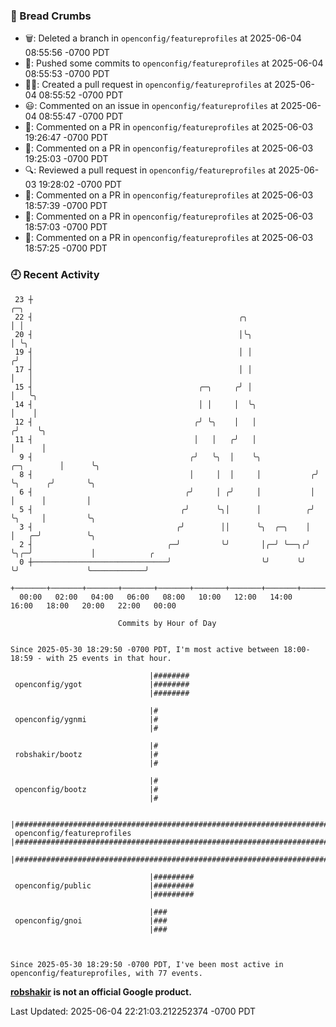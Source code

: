 ### 🍞 Bread Crumbs

 * 🗑: Deleted a branch in `openconfig/featureprofiles` at 2025-06-04 08:55:56 -0700 PDT
 * 🚢: Pushed some commits to `openconfig/featureprofiles` at 2025-06-04 08:55:53 -0700 PDT
 * ✍🏼: Created a pull request in `openconfig/featureprofiles` at 2025-06-04 08:55:52 -0700 PDT
 * 😃: Commented on an issue in `openconfig/featureprofiles` at 2025-06-04 08:55:47 -0700 PDT
 * 💬: Commented on a PR in  `openconfig/featureprofiles` at 2025-06-03 19:26:47 -0700 PDT
 * 💬: Commented on a PR in  `openconfig/featureprofiles` at 2025-06-03 19:25:03 -0700 PDT
 * 🔍: Reviewed a pull request in  `openconfig/featureprofiles` at 2025-06-03 19:28:02 -0700 PDT
 * 💬: Commented on a PR in  `openconfig/featureprofiles` at 2025-06-03 18:57:39 -0700 PDT
 * 💬: Commented on a PR in  `openconfig/featureprofiles` at 2025-06-03 18:57:03 -0700 PDT
 * 💬: Commented on a PR in  `openconfig/featureprofiles` at 2025-06-03 18:57:25 -0700 PDT

### 🕘 Recent Activity
```
 23 ┼                                                                            ╭─╮
 22 ┤                                              ╭╮                            │ │
 20 ┤                                              │╰╮                           │ ╰╮
 19 ┤                                              │ │                          ╭╯  │
 17 ┤                                              │ │                          │   │
 15 ┤                                     ╭─╮     ╭╯ │                          │   ╰╮
 14 ┤                                     │ │     │  ╰╮                         │    │
 12 ┤                                    ╭╯ ╰╮    │   │                        ╭╯    ╰╮
 11 ┤                                    │   │   ╭╯   │                        │      │
  9 ┤                                   ╭╯   ╰╮  │    ╰╮            ╭─╮        │      ╰╮
  8 ┤                                   │     │  │     │           ╭╯ ╰╮      ╭╯       ╰╮
  6 ┤                                  ╭╯     │ ╭╯     │           │   │      │         │
  5 ┤                                 ╭╯      ╰╮│      │          ╭╯   ╰╮     │         ╰╮
  3 ┤                                ╭╯        ││      ╰╮  ╭─╮    │     │   ╭─╯          ╰╮
  2 ┤                              ╭─╯         ╰╯       │╭─╯ ╰──╮╭╯     ╰╮╭─╯             │            ╭
  0 ┼──────────────────────────────╯                    ╰╯      ╰╯       ╰╯               ╰────────────╯
    +───────+───────+───────+───────+───────+───────+───────+───────+───────+───────+───────+───────+────
  00:00   02:00   04:00   06:00   08:00   10:00   12:00   14:00   16:00   18:00   20:00   22:00   00:00   

						Commits by Hour of Day


Since 2025-05-30 18:29:50 -0700 PDT, I'm most active between 18:00-18:59 - with 25 events in that hour.

```



```
                               |########
 openconfig/ygot               |########
                               |########

                               |#
 openconfig/ygnmi              |#
                               |#

                               |#
 robshakir/bootz               |#
                               |#

                               |#
 openconfig/bootz              |#
                               |#

                               |#############################################################################
 openconfig/featureprofiles    |#############################################################################
                               |#############################################################################

                               |#########
 openconfig/public             |#########
                               |#########

                               |###
 openconfig/gnoi               |###
                               |###



Since 2025-05-30 18:29:50 -0700 PDT, I've been most active in openconfig/featureprofiles, with 77 events.

```
**[robshakir](mailto:robjs@google.com) is not an official Google product.**  


Last Updated: 2025-06-04 22:21:03.212252374 -0700 PDT
